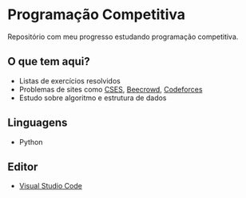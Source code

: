 # Programação Competitiva

Repositório com meu progresso estudando programação competitiva.

## O que tem aqui?

- Listas de exercícios resolvidos
- Problemas de sites como [CSES](https://cses.fi/), [Beecrowd](https://www.beecrowd.com.br), [Codeforces](https://codeforces.com)
- Estudo sobre algoritmo e estrutura de dados

## Linguagens

- Python

## Editor

- [Visual Studio Code](https://code.visualstudio.com/)